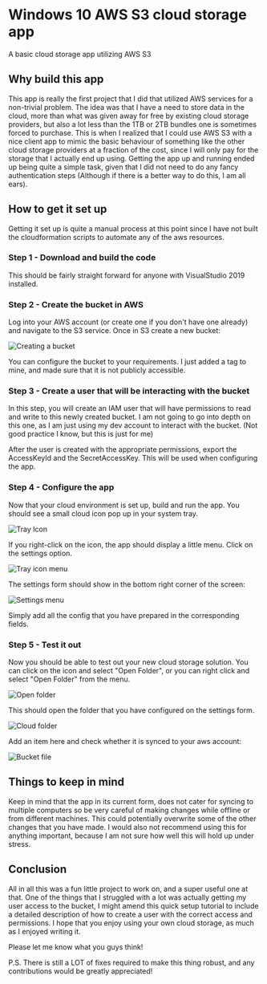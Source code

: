 # Windows 10 AWS S3 cloud storage app

A basic cloud storage app utilizing AWS S3

## Why build this app

This app is really the first project that I did that utilized AWS services for a non-trivial problem.
The idea was that I have a need to store data in the cloud, more than what was given away for free by existing cloud storage providers, but also a lot less than the 1TB or 2TB bundles one is sometimes forced to purchase.
This is when I realized that I could use AWS S3 with a nice client app to mimic the basic behaviour of something like the other cloud storage providers at a fraction of the cost, since I will only pay for the storage that I actually end up using.
Getting the app up and running ended up being quite a simple task, given that I did not need to do any fancy authentication steps (Although if there is a better way to do this, I am all ears).

## How to get it set up

Getting it set up is quite a manual process at this point since I have not built the cloudformation scripts to automate any of the aws resources.

### Step 1 - Download and build the code

This should be fairly straight forward for anyone with VisualStudio 2019 installed.

### Step 2 - Create the bucket in AWS

Log into your AWS account (or create one if you don't have one already) and navigate to the S3 service.
Once in S3 create a new bucket:

![Creating a bucket](https://github.com/Hannoob/windows10-aws-cloud-storage-client/blob/master/images/S3.bmp)

You can configure the bucket to your requirements.
I just added a tag to mine, and made sure that it is not publicly accessible.

### Step 3 - Create a user that will be interacting with the bucket

In this step, you will create an IAM user that will have permissions to read and write to this newly created bucket.
I am not going to go into depth on this one, as I am just using my dev account to interact with the bucket. (Not good practice I know, but this is just for me)

After the user is created with the appropriate permissions, export the AccessKeyId and the SecretAccessKey.
This will be used when configuring the app.

### Step 4 - Configure the app

Now that your cloud environment is set up, build and run the app.
You should see a small cloud icon pop up in your system tray.

![Tray Icon](https://github.com/Hannoob/windows10-aws-cloud-storage-client/blob/master/images/tray-icon.bmp)

If you right-click on the icon, the app should display a little menu.
Click on the settings option.

![Tray icon menu](https://github.com/Hannoob/windows10-aws-cloud-storage-client/blob/master/images/tray-icon-click.bmp)

The settings form should show in the bottom right corner of the screen:

![Settings menu](https://github.com/Hannoob/windows10-aws-cloud-storage-client/blob/master/images/settings.bmp)

Simply add all the config that you have prepared in the corresponding fields.

### Step 5 - Test it out

Now you should be able to test out your new cloud storage solution.
You can click on the icon and select "Open Folder", or you can right click and select "Open Folder" from the menu.

![Open folder](https://github.com/Hannoob/windows10-aws-cloud-storage-client/blob/master/images/open-folder.bmp)

This should open the folder that you have configured on the settings form.

![Cloud folder](https://github.com/Hannoob/windows10-aws-cloud-storage-client/blob/master/images/cloud-folder.bmp)

Add an item here and check whether it is synced to your aws account:

![Bucket file](https://github.com/Hannoob/windows10-aws-cloud-storage-client/blob/master/images/s3-folder.bmp)

## Things to keep in mind

Keep in mind that the app in its current form, does not cater for syncing to multiple computers so be very careful of making changes while offline or from different machines.
This could potentially overwrite some of the other changes that you have made.
I would also not recommend using this for anything important, because I am not sure how well this will hold up under stress.

## Conclusion

All in all this was a fun little project to work on, and a super useful one at that.
One of the things that I struggled with a lot was actually getting my user access to the bucket, I might amend this quick setup tutorial to include a detailed description of how to create a user with the correct access and permissions.
I hope that you enjoy using your own cloud storage, as much as I enjoyed writing it.

Please let me know what you guys think!

P.S. There is still a LOT of fixes required to make this thing robust, and any contributions would be greatly appreciated!
